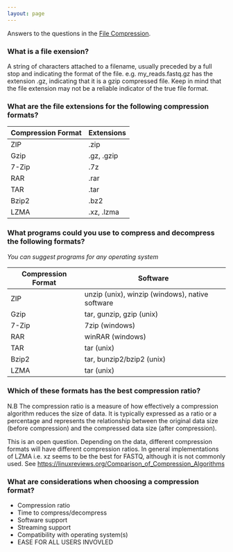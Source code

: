 ```yaml
---
layout: page
---
```


Answers to the questions in the [File Compression]({{site.baseurl}}/modules/sequencing/file-compression/).

### What is a file exension? 

A string of characters attached to a filename, usually preceded by a full stop and indicating the format of the file. e.g. my_reads.fastq.gz has the extension .gz, indicating that it is a gzip compressed file. Keep in mind that the file extension may not be a reliable indicator of the true file format.

### What are the file extensions for the following compression formats?

| Compression Format  |  Extensions |
|---|---|
|  ZIP | .zip  |
| Gzip   | .gz, .gzip  |
| 7-Zip     | .7z   |
| RAR     | .rar  |
| TAR     |  .tar  |
| Bzip2     | .bz2  |
| LZMA     | .xz, .lzma  |

### What programs could you use to compress and decompress the following formats?

_You can suggest programs for any operating system_

| Compression Format  |  Software |
|---|---|
|  ZIP |  unzip (unix), winzip (windows), native software  |
| Gzip   | tar, gunzip, gzip (unix)  |
| 7-Zip     |  7zip (windows) |
| RAR     | winRAR (windows)  |
| TAR     | tar (unix)  |
| Bzip2     | tar, bunzip2/bzip2 (unix)  |
| LZMA     | tar (unix)  |

### Which of these formats has the best compression ratio?

N.B The compression ratio is a measure of how effectively a compression algorithm reduces the size of data. It is typically expressed as a ratio or a percentage and represents the relationship between the original data size (before compression) and the compressed data size (after compression).

This is an open question. Depending on the data, different compression formats will have different compression ratios. In general implementations of LZMA i.e. xz seems to be the best for FASTQ, although it is not commonly used. See https://linuxreviews.org/Comparison_of_Compression_Algorithms 

###  What are considerations when choosing a compression format?

* Compression ratio
* Time to compress/decompress
* Software support
* Streaming support
* Compatibility with operating system(s)
* EASE FOR ALL USERS INVOVLED



